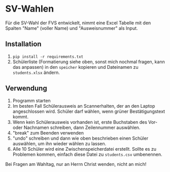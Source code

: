 # SV-Wahlen

Für die SV-Wahl der FVS entwickelt, nimmt eine Excel Tabelle mit den Spalten "Name" (voller Name) und "Ausweisnummer" als Input.

## Installation
1. `pip install -r requirements.txt`
2. Schülerliste (Formatierung siehe oben, sonst mich nochmal fragen, kann das anpassen) in den `speicher` kopieren und Dateinamen zu `students.xlsx` ändern.

## Verwendung
1. Programm starten
2. Im besten Fall Schülerausweis an Scannerhalten, der an den Laptop angeschlossen wird. Schüler darf wählen, wenn grüner Bestätigungstext kommt.
3. Wenn kein Schülerausweis vorhanden ist, erste Buchstaben des Vor- oder Nachnamen schreiben, dann Zeilennummer auswählen.
4. "break" zum Beenden verwenden
5. "undo" schreiben und dann wie oben beschrieben einen Schüler auswählen, um ihn wieder wählen zu lassen.
6. Alle 10 Schüler wird eine Zwischenspeicherdatei erstellt. Sollte es zu Problemen kommen, einfach diese Datei zu `students.csv` umbenennen.

Bei Fragen am Wahltag, nur an Herrn Christ wenden, nicht an mich!
